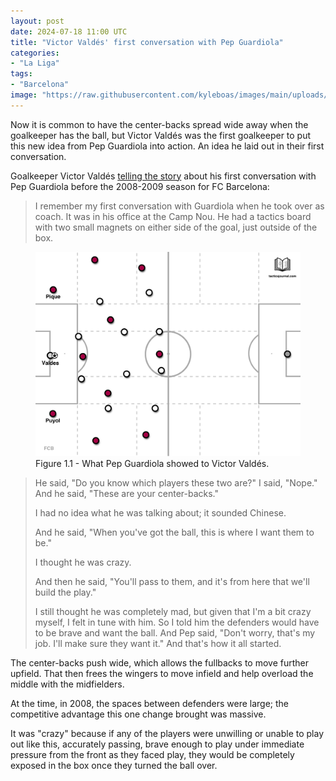 ```yaml
---
layout: post
date: 2024-07-18 11:00 UTC
title: "Victor Valdés' first conversation with Pep Guardiola"
categories:
- "La Liga"
tags:
- "Barcelona"
image: "https://raw.githubusercontent.com/kyleboas/images/main/uploads/2024/07/13/Image-13Jul2024_01:23:47.png"
---
```


<!---more---> 

Now it is common to have the center-backs spread wide away when the goalkeeper has the ball, but Victor Valdés was the first goalkeeper to put this new idea from Pep Guardiola into action. An idea he laid out in their first conversation.

<!---more---> 

Goalkeeper Victor Valdés [telling the story](https://x.com/h3uno_/status/1810319241599762701?s=46&t=YC8lQJTh43E_mBQW40Ct2g) about his first conversation with Pep Guardiola before the 2008-2009 season for FC Barcelona:

> I remember my first conversation with Guardiola when he took over as coach. It was in his office at the Camp Nou. He had a tactics board with two small magnets on either side of the goal, just outside of the box. 

<figure>
    <img src="https://raw.githubusercontent.com/kyleboas/images/main/uploads/2024/07/13/Image-13Jul2024_01:27:43.png">
    <figcaption>Figure 1.1 - What Pep Guardiola showed to Victor Valdés.</figcaption>
</figure>

> He said, "Do you know which players these two are?" I said, "Nope." And he said, "These are your center-backs." 
> 
> I had no idea what he was talking about; it sounded Chinese.
> 
> And he said, "When you've got the ball, this is where I want them to be."
> 
> I thought he was crazy. 
> 
> And then he said, "You'll pass to them, and it's from here that we'll build the play."
> 
> I still thought he was completely mad, but given that I'm a bit crazy myself, I felt in tune with him. So I told him the defenders would have to be brave and want the ball. And Pep said, "Don't worry, that's my job. I'll make sure they want it." And that's how it all started.

The center-backs push wide, which allows the fullbacks to move further upfield. That then frees the wingers to move infield and help overload the middle with the midfielders. 

At the time, in 2008, the spaces between defenders were large; the competitive advantage this one change brought was massive. 

It was "crazy" because if any of the players were unwilling or unable to play out like this, accurately passing, brave enough to play under immediate pressure from the front as they faced play, they would be completely exposed in the box once they turned the ball over. 
